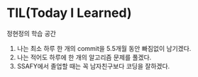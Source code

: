 # TIL(Today I Learned)

정현정의 학습 공간

1. 나는 최소 하루 한 개의 commit을 5.5개월 동안 빠짐없이 남기겠다.
2. 나는 적어도 하루에 한 개의 알고리즘 문제를 풀겠다.
3. SSAFY에서 졸업할 때는 꼭 남자친구보다 코딩을 잘하겠다.

 
